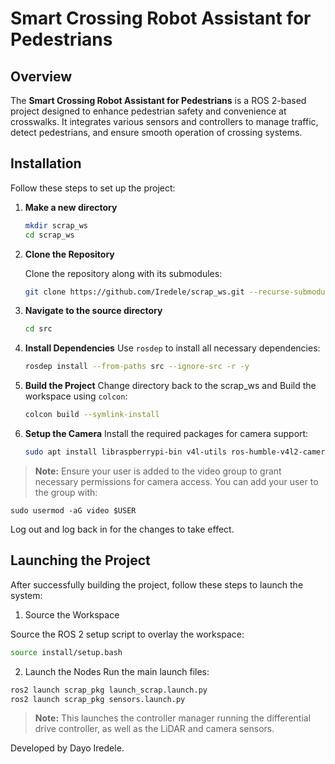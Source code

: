 # Smart Crossing Robot Assistant for Pedestrians

## Overview

The **Smart Crossing Robot Assistant for Pedestrians** is a ROS 2-based project designed to enhance pedestrian safety and convenience at crosswalks. It integrates various sensors and controllers to manage traffic, detect pedestrians, and ensure smooth operation of crossing systems.

## Installation

Follow these steps to set up the project:

1. **Make a new directory**
    ```bash
    mkdir scrap_ws
    cd scrap_ws

2. **Clone the Repository**

   Clone the repository along with its submodules:

   ```bash
   git clone https://github.com/Iredele/scrap_ws.git --recurse-submodules ./src

3. **Navigate to the source directory**
   ```bash
   cd src
4. **Install Dependencies**
   Use `rosdep` to install all necessary dependencies:
   ```bash
   rosdep install --from-paths src --ignore-src -r -y
5. **Build the Project**
   Change directory back to the scrap_ws and Build the workspace using `colcon`:
   ```bash
   colcon build --symlink-install
6. **Setup the Camera**
   Install the required packages for camera support:
   ```bash
   sudo apt install libraspberrypi-bin v4l-utils ros-humble-v4l2-camera
> **Note:** Ensure your user is added to the video group to grant necessary permissions for camera access. You can add your user to the group with:

    sudo usermod -aG video $USER
Log out and log back in for the changes to take effect.
## Launching the Project
After successfully building the project, follow these steps to launch the system:

  1. Source the Workspace

Source the ROS 2 setup script to overlay the workspace:
  ```bash
  source install/setup.bash
```
2. Launch the Nodes
Run the main launch files:
  ```bash
  ros2 launch scrap_pkg launch_scrap.launch.py
  ros2 launch scrap_pkg sensors.launch.py
```
> **Note:** This launches the controller manager running the differential drive controller, as well as the LiDAR and camera sensors.

Developed by Dayo Iredele.





